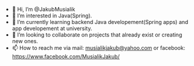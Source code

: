 - 👋 Hi, I’m @JakubMusialik
- 👀 I’m interested in Java(Spring).
- 🌱 I’m currently learning backend Java developement(Spring apps) and app developement at university.
- 💞️ I’m looking to collaborate on projects that already exist or creating new ones.
- 📫 How to reach me via mail: musialikjakub@yahoo.com or facebook: https://www.facebook.com/MusialikJakub/

<!---
JakubMusialik/JakubMusialik is a ✨ special ✨ repository because its `README.md` (this file) appears on your GitHub profile.
You can click the Preview link to take a look at your changes.
--->
